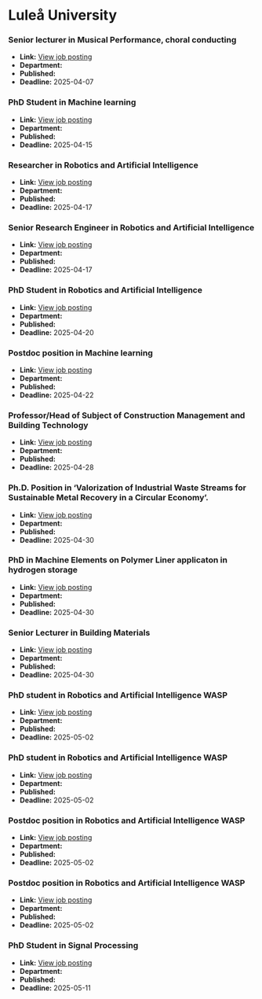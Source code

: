 # Luleå University

### Senior lecturer in Musical Performance, choral conducting
- **Link:** [View job posting](https://www.ltu.se/en/about-ltu/work-at-ltu/vacant-positions#item-8961)
- **Department:** 
- **Published:** 
- **Deadline:** 2025-04-07

### PhD Student in Machine learning
- **Link:** [View job posting](https://www.ltu.se/en/about-ltu/work-at-ltu/vacant-positions#item-8947)
- **Department:** 
- **Published:** 
- **Deadline:** 2025-04-15

### Researcher in Robotics and Artificial Intelligence
- **Link:** [View job posting](https://www.ltu.se/en/about-ltu/work-at-ltu/vacant-positions#item-8984)
- **Department:** 
- **Published:** 
- **Deadline:** 2025-04-17

### Senior Research Engineer in Robotics and Artificial Intelligence
- **Link:** [View job posting](https://www.ltu.se/en/about-ltu/work-at-ltu/vacant-positions#item-8980)
- **Department:** 
- **Published:** 
- **Deadline:** 2025-04-17

### PhD Student in Robotics and Artificial Intelligence
- **Link:** [View job posting](https://www.ltu.se/en/about-ltu/work-at-ltu/vacant-positions#item-8988)
- **Department:** 
- **Published:** 
- **Deadline:** 2025-04-20

### Postdoc position in Machine learning
- **Link:** [View job posting](https://www.ltu.se/en/about-ltu/work-at-ltu/vacant-positions#item-8941)
- **Department:** 
- **Published:** 
- **Deadline:** 2025-04-22

### Professor/Head of Subject of Construction Management and Building Technology
- **Link:** [View job posting](https://www.ltu.se/en/about-ltu/work-at-ltu/vacant-positions#item-8855)
- **Department:** 
- **Published:** 
- **Deadline:** 2025-04-28

### Ph.D. Position in ‘Valorization of Industrial Waste Streams for Sustainable Metal Recovery in a Circular Economy’.
- **Link:** [View job posting](https://www.ltu.se/en/about-ltu/work-at-ltu/vacant-positions#item-8996)
- **Department:** 
- **Published:** 
- **Deadline:** 2025-04-30

### PhD in Machine Elements on Polymer Liner applicaton in hydrogen storage
- **Link:** [View job posting](https://www.ltu.se/en/about-ltu/work-at-ltu/vacant-positions#item-8957)
- **Department:** 
- **Published:** 
- **Deadline:** 2025-04-30

### Senior Lecturer in Building Materials
- **Link:** [View job posting](https://www.ltu.se/en/about-ltu/work-at-ltu/vacant-positions#item-9005)
- **Department:** 
- **Published:** 
- **Deadline:** 2025-04-30

### PhD student in Robotics and Artificial Intelligence WASP
- **Link:** [View job posting](https://www.ltu.se/en/about-ltu/work-at-ltu/vacant-positions#item-8982)
- **Department:** 
- **Published:** 
- **Deadline:** 2025-05-02

### PhD student in Robotics and Artificial Intelligence WASP
- **Link:** [View job posting](https://www.ltu.se/en/about-ltu/work-at-ltu/vacant-positions#item-8986)
- **Department:** 
- **Published:** 
- **Deadline:** 2025-05-02

### Postdoc position in Robotics and Artificial Intelligence WASP
- **Link:** [View job posting](https://www.ltu.se/en/about-ltu/work-at-ltu/vacant-positions#item-8991)
- **Department:** 
- **Published:** 
- **Deadline:** 2025-05-02

### Postdoc position in Robotics and Artificial Intelligence WASP
- **Link:** [View job posting](https://www.ltu.se/en/about-ltu/work-at-ltu/vacant-positions#item-8993)
- **Department:** 
- **Published:** 
- **Deadline:** 2025-05-02

### PhD Student in Signal Processing
- **Link:** [View job posting](https://www.ltu.se/en/about-ltu/work-at-ltu/vacant-positions#item-8973)
- **Department:** 
- **Published:** 
- **Deadline:** 2025-05-11

